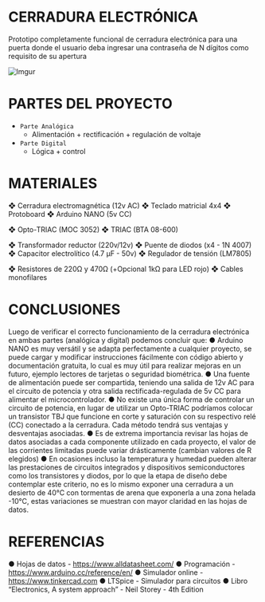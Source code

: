 # CERRADURA ELECTRÓNICA
Prototipo completamente funcional de cerradura electrónica para una puerta donde el usuario deba ingresar una contraseña de N dígitos como requisito de su apertura

![Imgur](http://imgur.com/I4gXalj.png)

# PARTES DEL PROYECTO
- `Parte Analógica`
  - Alimentación + rectificación + regulación de voltaje
- `Parte Digital`
  - Lógica + control

# MATERIALES
❖	Cerradura electromagnética (12v AC)
❖	Teclado matricial 4x4
❖	Protoboard
❖	Arduino NANO (5v CC)

❖	Opto-TRIAC (MOC 3052)
❖	TRIAC (BTA 08-600)

❖	Transformador reductor (220v/12v)
❖	Puente de diodos (x4 - 1N 4007)
❖	Capacitor electrolítico (4.7 µF - 50v)
❖	Regulador de tensión (LM7805)

❖	Resistores de 220Ω y 470Ω (+Opcional 1kΩ para LED rojo)
❖	Cables monofilares

# CONCLUSIONES

Luego de verificar el correcto funcionamiento de la cerradura electrónica en ambas partes (analógica y digital) podemos concluir que:
●	Arduino NANO es muy versátil y se adapta perfectamente a cualquier proyecto, se puede cargar y modificar instrucciones fácilmente con código abierto y documentación gratuita, lo cual es muy útil para realizar mejoras en un futuro, ejemplo lectores de tarjetas o seguridad biométrica.
●	Una fuente de alimentación puede ser compartida, teniendo una salida de 12v AC para el circuito de potencia y otra salida rectificada-regulada de 5v CC para alimentar el microcontrolador.
●	No existe una única forma de controlar un circuito de potencia, en lugar de utilizar un Opto-TRIAC podríamos colocar un transistor TBJ que funcione en corte y saturación con su respectivo relé (CC) conectado a la cerradura. Cada método tendrá sus ventajas y desventajas asociadas.
●	Es de extrema importancia revisar las hojas de datos asociadas a cada componente utilizado en cada proyecto, el valor de las corrientes limitadas puede variar drásticamente (cambian valores de R elegidos)
●	En ocasiones incluso la temperatura y humedad pueden alterar las prestaciones de circuitos integrados y dispositivos semiconductores como los transistores y diodos, por lo que la etapa de diseño debe contemplar este criterio, no es lo mismo exponer una cerradura a un desierto de 40°C con tormentas de arena que exponerla a una zona helada -10°C, estas variaciones se muestran con mayor claridad en las hojas de datos.

# REFERENCIAS

●	Hojas de datos - https://www.alldatasheet.com/
●	Programación - https://www.arduino.cc/reference/en/
●	Simulador online - https://www.tinkercad.com
●	LTSpice - Simulador para circuitos
●	Libro “Electronics, A system approach” - Neil Storey - 4th Edition
